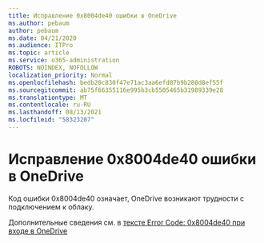 ```yaml
---
title: Исправление 0x8004de40 ошибки в OneDrive
ms.author: pebaum
author: pebaum
ms.date: 04/21/2020
ms.audience: ITPro
ms.topic: article
ms.service: o365-administration
ROBOTS: NOINDEX, NOFOLLOW
localization_priority: Normal
ms.openlocfilehash: bedb20c830f47e71ac3aa6efd87b9b280d8ef55f
ms.sourcegitcommit: ab75f66355116e995b3cb5505465b31989339e28
ms.translationtype: MT
ms.contentlocale: ru-RU
ms.lasthandoff: 08/13/2021
ms.locfileid: "58323207"
---
```

# <a name="fix-0x8004de40-error-in-onedrive"></a>Исправление 0x8004de40 ошибки в OneDrive

Код ошибки 0x8004de40 означает, OneDrive возникают трудности с подключением к облаку. 

Дополнительные сведения см. в [тексте Error Code: 0x8004de40 при входе в OneDrive](https://docs.microsoft.com/sharepoint/troubleshoot/administration/error-0x8004de40-in-onedrive)